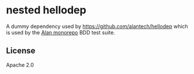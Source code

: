 # nested hellodep

A dummy dependency used by https://github.com/alantech/hellodep which is used by the [Alan monorepo](https://github.com/alantech/alan) BDD test suite.

## License

Apache 2.0